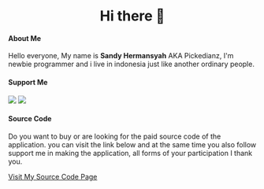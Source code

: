 <h1 align="center">Hi there 👋</h1>

<h4 align="left">About Me</h4>
<p>Hello everyone, My name is <b>Sandy Hermansyah</b> AKA Pickedianz, I'm newbie programmer and i live in indonesia just like another ordinary people.</p>

<h4 align="left">Support Me</h4>
<a href="https://saweria.co/pickedianz"><img src="https://user-images.githubusercontent.com/30236529/125119369-32591e80-e11b-11eb-9f93-c93e7a9fb779.png"></a>
<a href="https://trakteer.id/pickedianz"><img src="https://user-images.githubusercontent.com/30236529/126056186-2b89f3eb-d6a8-4e2d-b840-befb4f8362fd.png"></a>

<h4 align="left">Source Code</h4>
<p>Do you want to buy or are looking for the paid source code of the application. you can visit the link below and at the same time you also follow
 support me in making the application, all forms of your participation I thank you.</p>
<a href="https://trakteer.id/pickedianz/showcase?category=source-code">Visit My Source Code Page<a/>
